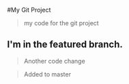 #My Git Project
> my code for the git project


## I'm in the featured branch.

> Another code change


> Added to master
